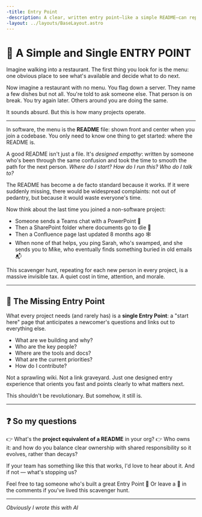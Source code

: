 ```yaml
---
-title: Entry Point
-description: A clear, written entry point—like a simple README—can replace the inefficiency and exclusivity of relying on oral tradition to onboard newcomers.
-layout: ../layouts/BaseLayout.astro
---
```


# 🧭 A Simple and Single ENTRY POINT

Imagine walking into a restaurant. The first thing you look for is the menu:
one obvious place to see what's available and decide what to do next.

Now imagine a restaurant with no menu. You flag down a server. They name a few
dishes but not all. You're told to ask someone else. That person is on break.
You try again later. Others around you are doing the same.

It sounds absurd. But this is how many projects operate.

---

In software, the menu is the **README** file: shown front and center when you
join a codebase. You only need to know one thing to get started: where the
README is.

A good README isn't just a file. It's _designed empathy_: written by someone
who's been through the same confusion and took the time to smooth the path for
the next person. _Where do I start? How do I run this? Who do I talk to?_

The README has become a de facto standard because it works. If it were suddenly
missing, there would be widespread complaints: not out of pedantry, but because
it would waste everyone's time.

Now think about the last time you joined a non-software project:

- Someone sends a Teams chat with a PowerPoint 📎
- Then a SharePoint folder where documents go to die 📁
- Then a Confluence page last updated 8 months ago 🕸️
- When none of that helps, you ping Sarah, who's swamped, and she sends you to
  Mike, who eventually finds something buried in old emails 📬

This scavenger hunt, repeating for each new person in every project, is a
massive invisible tax. A quiet cost in time, attention, and morale.

---

## 🔖 The Missing Entry Point

What every project needs (and rarely has) is a **single Entry Point**: a "start
here" page that anticipates a newcomer's questions and links out to everything
else.

- What are we building and why?
- Who are the key people?
- Where are the tools and docs?
- What are the current priorities?
- How do I contribute?

Not a sprawling wiki. Not a link graveyard. Just one designed entry experience
that orients you fast and points clearly to what matters next.

This shouldn't be revolutionary. But somehow, it still is.

---

## ❓ So my questions

👉 What's the **project equivalent of a README** in your org? 👉 Who owns it:
and how do you balance clear ownership with shared responsibility so it
evolves, rather than decays?

If your team has something like this that works, I'd love to hear about it. And
if not — what's stopping us?

Feel free to tag someone who's built a great Entry Point 🧭 Or leave a 🧭 in
the comments if you've lived this scavenger hunt.

---

_Obviously I wrote this with Al_
